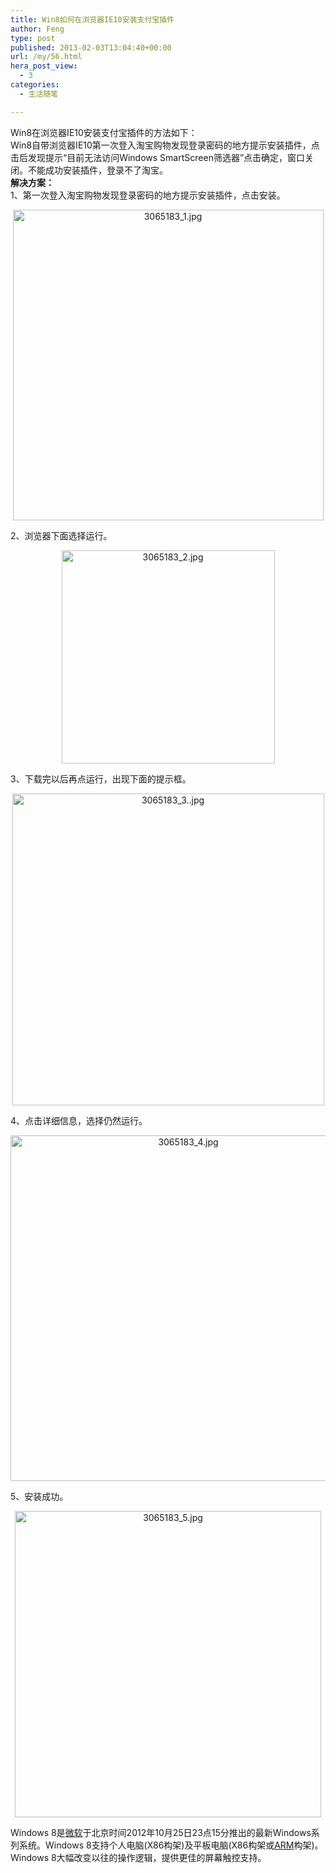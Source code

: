 ```yaml
---
title: Win8如何在浏览器IE10安装支付宝插件
author: Feng
type: post
published: 2013-02-03T13:04:40+00:00
url: /my/56.html
hera_post_view:
  - 3
categories:
  - 生活随笔

---
```

Win8在浏览器IE10安装支付宝插件的方法如下：  
Win8自带浏览器IE10第一次登入淘宝购物发现登录密码的地方提示安装插件，点击后发现提示“目前无法访问Windows SmartScreen筛选器”点击确定，窗口关闭。不能成功安装插件，登录不了淘宝。  
**解决方案：**  
1、第一次登入淘宝购物发现登录密码的地方提示安装插件，点击安装。

<div align="center">
  <img decoding="async" id="aimg_518" title="3065183_1.jpg" onclick="zoom(this, this.src, 0, 0, 0)" onmouseover="showMenu({'ctrlid':this.id,'pos':'12'})" alt="3065183_1.jpg" src="http://bbs.kl357.com/data/attachment/forum/201302/02/210342g2d4hs2vlwiwfjvl.jpg" width="497" />
</div>

2、浏览器下面选择运行。

<div align="center">
  <img decoding="async" id="aimg_519" title="3065183_2.jpg" onclick="zoom(this, this.src, 0, 0, 0)" onmouseover="showMenu({'ctrlid':this.id,'pos':'12'})" alt="3065183_2.jpg" src="http://bbs.kl357.com/data/attachment/forum/201302/02/210342zjijfeicj2a6eyxq.jpg" width="341" />
</div>

3、下载完以后再点运行，出现下面的提示框。

<div align="center">
  <img decoding="async" id="aimg_520" title="3065183_3..jpg" onclick="zoom(this, this.src, 0, 0, 0)" onmouseover="showMenu({'ctrlid':this.id,'pos':'12'})" alt="3065183_3..jpg" src="http://bbs.kl357.com/data/attachment/forum/201302/02/210342ztyyqvajgeycylzk.jpg" width="499" />
</div>

4、点击详细信息，选择仍然运行。

<div align="center">
  <img decoding="async" id="aimg_521" title="3065183_4.jpg" onclick="zoom(this, this.src, 0, 0, 0)" onmouseover="showMenu({'ctrlid':this.id,'pos':'12'})" alt="3065183_4.jpg" src="http://bbs.kl357.com/data/attachment/forum/201302/02/210342nycbfy32ydyyh0n2.jpg" width="553" />
</div>

5、安装成功。

<div align="center">
  <img decoding="async" id="aimg_522" title="3065183_5.jpg" onclick="zoom(this, this.src, 0, 0, 0)" onmouseover="showMenu({'ctrlid':this.id,'pos':'12'})" alt="3065183_5.jpg" src="http://bbs.kl357.com/data/attachment/forum/201302/02/210342bh0lvbjjsqz1covk.jpg" width="490" />
</div>

Windows 8是<a href="http://product.pconline.com.cn/itbk/company/subItcom/1110/2570777.html" target="_blank" rel="noopener">微软</a>于北京时间2012年10月25日23点15分推出的最新Windows系列系统。Windows 8支持个人电脑(X86构架)及平板电脑(X86构架或<a href="http://product.pconline.com.cn/itbk/company/subItcom/1204/2757367.html" target="_blank" rel="noopener">ARM</a>构架)。Windows 8大幅改变以往的操作逻辑，提供更佳的屏幕触控支持。